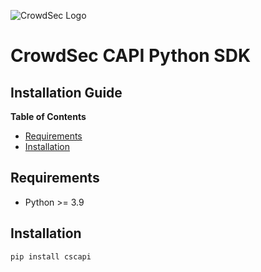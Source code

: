 ![CrowdSec Logo](images/logo_crowdsec.png)

# CrowdSec CAPI Python SDK

## Installation Guide

<!-- START doctoc generated TOC please keep comment here to allow auto update -->
<!-- DON'T EDIT THIS SECTION, INSTEAD RE-RUN doctoc TO UPDATE -->
**Table of Contents**

- [Requirements](#requirements)
- [Installation](#installation)

<!-- END doctoc generated TOC please keep comment here to allow auto update -->

## Requirements

- Python >= 3.9


## Installation

```bash
pip install cscapi
```